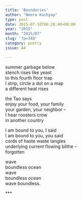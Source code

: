 ```yaml
---
title: 'Boundaries'
author: "Neera Kashyap"
type: post
date: 2015-07-10T06:28:40+00:00
year: "2015"
month: "2015/07"
slug: '?p=340'
category: poetry
issue: A4

---
```

summer garbage below  
stench rises like yeast  
to this fourth floor trap  
I strip, circle a dot on a map  
a different heat rises 

the Tao says  
enjoy your food, your family  
your garden, your neighbor &#8211;  
I hear roosters crow  
in another country

I am bound to you, I said  
I am bound to you, you said  
cords of haste waste tangles  
underlying current flowing blithe &#8211;  
forgotten

wave  
boundless ocean  
wave  
boundless ocean  
wave boundless.

\***
